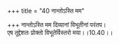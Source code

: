 +++
title = "40 नान्तोऽस्ति मम"

+++
नान्तोऽस्ति मम दिव्यानां विभूतीनां परंतप।  
एष तूद्देशतः प्रोक्तो विभूतेर्विस्तरो मया।।10.40।।